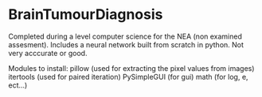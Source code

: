 # BrainTumourDiagnosis
Completed during a level computer science for the NEA (non examined assesment). Includes a neural network built from scratch in python. Not very acccurate or good.

Modules to install:
pillow (used for extracting the pixel values from images)
itertools (used for paired iteration)
PySimpleGUI (for gui)
math (for log, e, ect...)
